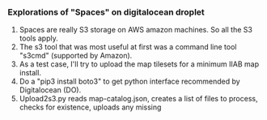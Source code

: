 ### Explorations of "Spaces" on digitalocean droplet
1. Spaces are really S3 storage on AWS amazon machines. So all the S3 tools apply.
1. The s3 tool that was most useful at first was a command line tool "s3cmd" (supported by Amazon).
1. As a test case, I'll try to upload the map tilesets for a minimum IIAB map install.
3. Do a "pip3 install boto3" to get python interface recommended by Digitalocean (DO).
4. Upload2s3.py reads map-catalog.json, creates a list of files to process, checks for existence, uploads any missing
